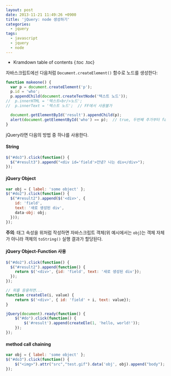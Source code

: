 ```yaml
---
layout: post
date: 2013-11-21 11:49:26 +0900
title: 'jQuery: node 생성하기'
categories:
  - jquery
tags:
  - javascript
  - jquery
  - node
---
```


* Kramdown table of contents
{:toc .toc}

자바스크립트에선 다음처럼 `Document.createElement()` 함수로 노드를 생성한다:

```js
function makeone() {
  var p = document.createElement('p');
  p.id = 'who';
  p.appendChild(document.createTextNode('텍스트 노드'));
//  p.innerHTML = '텍스트<br/>노드';
//  p.innerText = '텍스트 노드';  // FF에서 사용불가

  document.getElementById('result').appendChild(p);
  alert(document.getElementById('who') == p);  // true, 두번째 추가부터 false
}
```

jQuery라면 다음의 방법 중 하나를 사용한다.

#### String

```js
$("#do3").click(function() {
  $("#result3").append("<div id='field'>안녕? 나는 div</div>");
});
```
#### jQuery Object

```js
var obj = { label: 'some object' };
$("#do2").click(function() {
  $("#result2").append($('<div>', {
    id: 'field',
    text: '새로 생성된 div',
    data-obj: obj;
  }));
});
```

**주의**: 태그 속성을 위처럼 작성하면 자바스크립트 객체(위 예시에서는 `obj`)는 객체 자체가 아니라 객체의 `toString()` 실행 결과가 할당된다.

#### jQuery Object-Function 사용

```js
$("#do2").click(function() {
  $("#result2").append(function() {
    return $('<div>', {id: 'field', text: '새로 생성된 div'});
  });
});

// 위를 응용하면...
function createEle(i, value) {
    return $('<div>', { id: 'field' + i, text: value});
}

jQuery(document).ready(function() {
    $("#do").click(function() {
        $('#result').append(createEle(1, 'hello, world!'));
    });
});
```

#### method call chaining

```js
var obj = { label: 'some object' };
$("#do3").click(function() {
    $("<img>").attr("src","test.gif").data('obj', obj).append("body");
});
```
